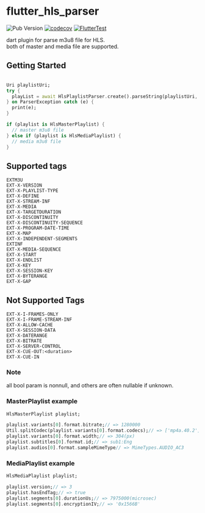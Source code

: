 # flutter_hls_parser

![Pub Version](https://img.shields.io/pub/v/flutter_hls_parser)
[![codecov](https://codecov.io/gh/HiroyukTamura/flutter_hls_parser/branch/master/graph/badge.svg?token=ExYmJJIAVX)](https://codecov.io/gh/HiroyukTamura/flutter_hls_parser)
[![FlutterTest](https://github.com/HiroyukTamura/flutter_hls_parser/actions/workflows/flutter-test.yml/badge.svg)](https://github.com/HiroyukTamura/flutter_hls_parser/actions/workflows/flutter-test.yml)

dart plugin for parse m3u8 file for HLS.  
both of master and media file are supported.

## Getting Started

```dart

Uri playlistUri;
try {
  playList = await HlsPlaylistParser.create().parseString(playlistUri, contentString);
} on ParserException catch (e) {
  print(e);
}

if (playlist is HlsMasterPlaylist) {
  // master m3u8 file
} else if (playlist is HlsMediaPlaylist) {
  // media m3u8 file
}
```

## Supported tags
```
EXTM3U
EXT-X-VERSION
EXT-X-PLAYLIST-TYPE
EXT-X-DEFINE
EXT-X-STREAM-INF
EXT-X-MEDIA
EXT-X-TARGETDURATION
EXT-X-DISCONTINUITY
EXT-X-DISCONTINUITY-SEQUENCE
EXT-X-PROGRAM-DATE-TIME
EXT-X-MAP
EXT-X-INDEPENDENT-SEGMENTS
EXTINF
EXT-X-MEDIA-SEQUENCE
EXT-X-START
EXT-X-ENDLIST
EXT-X-KEY
EXT-X-SESSION-KEY
EXT-X-BYTERANGE
EXT-X-GAP
```

## Not Supported Tags
```
EXT-X-I-FRAMES-ONLY
EXT-X-I-FRAME-STREAM-INF
EXT-X-ALLOW-CACHE
EXT-X-SESSION-DATA
EXT-X-DATERANGE
EXT-X-BITRATE
EXT-X-SERVER-CONTROL
EXT-X-CUE-OUT:<duration>
EXT-X-CUE-IN
```

### Note
all bool param is nonnull, and others are often nullable if unknown.

### MasterPlaylist example
```dart
HlsMasterPlaylist playlist;

playlist.variants[0].format.bitrate;// => 1280000
Util.splitCodec(playlist.variants[0].format.codecs);// => ['mp4a.40.2']['avc1.66.30']
playlist.variants[0].format.width;// => 304(px)
playlist.subtitles[0].format.id;// => sub1:Eng
playlist.audios[0].format.sampleMimeType// => MimeTypes.AUDIO_AC3
```

### MediaPlaylist example
```dart
HlsMediaPlaylist playlist;

playlist.version;// => 3
playlist.hasEndTag;// => true
playlist.segments[0].durationUs;// => 7975000(microsec)
playlist.segments[0].encryptionIV;// => '0x1566B'
```
